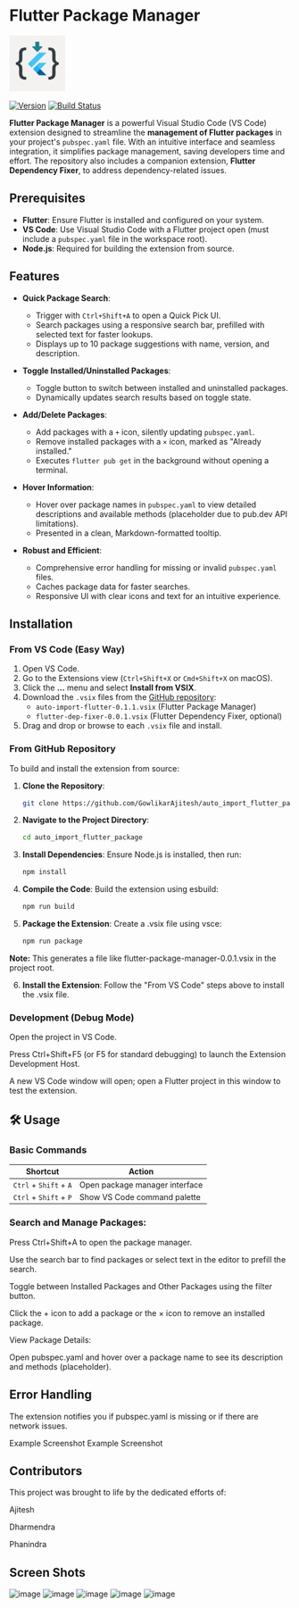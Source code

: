# Flutter Package Manager

<img src="https://github.com/GowlikarAjitesh/auto_import_flutter_package/blob/main/images/icon2.png" alt="Flutter Package Manager Logo" width="100" height="100">

[![Version](https://img.shields.io/badge/version-0.0.1-blue.svg)](https://marketplace.visualstudio.com/) [![Build Status](https://img.shields.io/badge/build-passing-green.svg)](https://github.com/GowlikarAjitesh/auto_import_flutter_package)

**Flutter Package Manager** is a powerful Visual Studio Code (VS Code) extension designed to streamline the **management of Flutter packages** in your project's `pubspec.yaml` file. With an intuitive interface and seamless integration, it simplifies package management, saving developers time and effort. The repository also includes a companion extension, **Flutter Dependency Fixer**, to address dependency-related issues.

## Prerequisites

- **Flutter**: Ensure Flutter is installed and configured on your system.
- **VS Code**: Use Visual Studio Code with a Flutter project open (must include a `pubspec.yaml` file in the workspace root).
- **Node.js**: Required for building the extension from source.



## Features

- **Quick Package Search**:
  - Trigger with `Ctrl+Shift+A` to open a Quick Pick UI.
  - Search packages using a responsive search bar, prefilled with selected text for faster lookups.
  - Displays up to 10 package suggestions with name, version, and description.

- **Toggle Installed/Uninstalled Packages**:
  - Toggle button to switch between installed and uninstalled packages.
  - Dynamically updates search results based on toggle state.

- **Add/Delete Packages**:
  - Add packages with a `+` icon, silently updating `pubspec.yaml`.
  - Remove installed packages with a `×` icon, marked as "Already installed."
  - Executes `flutter pub get` in the background without opening a terminal.

- **Hover Information**:
  - Hover over package names in `pubspec.yaml` to view detailed descriptions and available methods (placeholder due to pub.dev API limitations).
  - Presented in a clean, Markdown-formatted tooltip.

- **Robust and Efficient**:
  - Comprehensive error handling for missing or invalid `pubspec.yaml` files.
  - Caches package data for faster searches.
  - Responsive UI with clear icons and text for an intuitive experience.

## Installation

### From VS Code (Easy Way)
1. Open VS Code.
2. Go to the Extensions view (`Ctrl+Shift+X` or `Cmd+Shift+X` on macOS).
3. Click the **...** menu and select **Install from VSIX**.
4. Download the `.vsix` files from the [GitHub repository](https://github.com/GowlikarAjitesh/auto_import_flutter_package):
   - `auto-import-flutter-0.1.1.vsix` (Flutter Package Manager)
   - `flutter-dep-fixer-0.0.1.vsix` (Flutter Dependency Fixer, optional)
5. Drag and drop or browse to each `.vsix` file and install.

### From GitHub Repository
To build and install the extension from source:

1. **Clone the Repository**:
   ```bash
   git clone https://github.com/GowlikarAjitesh/auto_import_flutter_package.git
2. **Navigate to the Project Directory**:
    ```bash
    cd auto_import_flutter_package
3. **Install Dependencies**:
   Ensure Node.js is installed, then run:
    ```bash
    npm install
4. **Compile the Code**:
      Build the extension using esbuild:
    ```bash
    npm run build
5. **Package the Extension**:
Create a .vsix file using vsce:
    ```bash
    npm run package
    
**Note:** This generates a file like flutter-package-manager-0.0.1.vsix in the project root.

6. **Install the Extension**: Follow the "From VS Code" steps above to install the .vsix file.

### Development (Debug Mode)

Open the project in VS Code.

Press Ctrl+Shift+F5 (or F5 for standard debugging) to launch the Extension Development Host.

A new VS Code window will open; open a Flutter project in this window to test the extension.

## 🛠️ Usage

### Basic Commands
| Shortcut               | Action                          |
|------------------------|---------------------------------|
| `Ctrl` + `Shift` + `A` | Open package manager interface  |
| `Ctrl` + `Shift` + `P` | Show VS Code command palette    |

### Search and Manage Packages:

Press Ctrl+Shift+A to open the package manager.

Use the search bar to find packages or select text in the editor to prefill the search.

Toggle between Installed Packages and Other Packages using the filter button.

Click the + icon to add a package or the × icon to remove an installed package.

View Package Details:

Open pubspec.yaml and hover over a package name to see its description and methods (placeholder).

## Error Handling
The extension notifies you if pubspec.yaml is missing or if there are network issues.

Example Screenshot
Example Screenshot

## Contributors
This project was brought to life by the dedicated efforts of:

Ajitesh

Dharmendra

Phanindra
## Screen Shots
![image](https://github.com/user-attachments/assets/539deaa8-96b1-4963-90c3-a72b884792c3)
![image](https://github.com/user-attachments/assets/820829e7-2c1c-4f63-ba2c-2040f0b88c04)
![image](https://github.com/user-attachments/assets/41c21748-90c7-4196-8b3f-ba460fbb8a8f)
![image](https://github.com/user-attachments/assets/0e7d0cc9-f3ca-4af6-a9d3-b94b9333f939)
![image](https://github.com/user-attachments/assets/d0c62c47-f7cd-4aa2-a2f3-ff4aa9b0195d)

